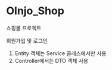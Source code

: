 # OInjo_Shop
쇼핑몰 프로젝트


회원가입 및 로그인
 
 
 1. Entity 객체는 Service 클래스에서만 사용
 2. Controller에서는 DTO 객체 사용

